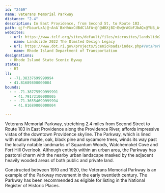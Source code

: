 ```yaml
---
id: "2469"
name: Veterans Memorial Parkway
distance: "2.4"
description: In East Providence, from Second St. to Route 103.
path: qjf~FbaurLxA|@~AnA`BxHhAxCdBdClAfA~@`@dBXjBI~Ew@rAGbFJbAQx@YbB_A~T{QjIyHlBcCbAyB~EmPb@{@|AeCf@sAhAsF\_Ah@{@n@_@tAQ`C@~AP|AMzAw@bAcAn@iAp@gBp@oDNsBF}ENiCZsCb@eAp@e@zCkA^[~@iA|CqFhBeBhBy@fD}@
websites:
  - url: https://www.tclf.org/sites/default/files/microsites/landslide2022/locations/veterans.html
    name: Landslide 2022 The Olmsted Design Legacy
  - url: https://www.dot.ri.gov/projects/ScenicRoads/index.php#VetsParkway
    name: Rhode Island Department of Transportation
designations:
  - Rhode Island State Scenic Byway
states:
  - RI
ll:
  - -71.38337699999994
  - 41.81689800000004
bounds:
  - - -71.38775599999991
    - 41.79172100000005
  - - -71.36554699999994
    - 41.81689800000004

---
```


Veterans Memorial Parkway, stretching 2.4 miles from Second Street to Route 103 in East Providence along the Providence River, affords impressive vistas of the downtown Providence skyline. The Parkway, which is lined with mature maple, oak, black pine and sycamore trees, winds its way past the locally notable landmarks of Squantum Woods, Watchemoket Cove and Fort Hill Overlook. Although entirely within an urban area, the Parkway has pastoral charm with the nearby urban landscape masked by the adjacent heavily wooded areas of both public and private land.

Constructed between 1910 and 1920, the Veterans Memorial Parkway is an example of the Parkway movement in the early twentieth century. The Parkway has been recommended as eligible for listing in the National Register of Historic Places.
